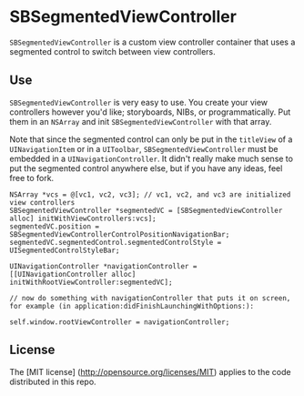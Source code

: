 SBSegmentedViewController
=========================

`SBSegmentedViewController` is a custom view controller container that uses a segmented control to switch between view controllers.

## Use

`SBSegmentedViewController` is very easy to use. You create your view controllers however you'd like; storyboards, NIBs, or programmatically. Put them in an `NSArray` and init `SBSegmentedViewController` with that array.

Note that since the segmented control can only be put in the `titleView` of a `UINavigationItem` or in a `UIToolbar`, `SBSegmentedViewController` must be embedded in a `UINavigationController`. It didn't really make much sense to put the segmented control anywhere else, but if you have any ideas, feel free to fork.

	NSArray *vcs = @[vc1, vc2, vc3]; // vc1, vc2, and vc3 are initialized view controllers
	SBSegmentedViewController *segmentedVC = [SBSegmentedViewController alloc] initWithViewControllers:vcs];
	segmentedVC.position = SBSegmentedViewControllerControlPositionNavigationBar;
	segmentedVC.segmentedControl.segmentedControlStyle = UISegmentedControlStyleBar;
	
	UINavigationController *navigationController = [[UINavigationController alloc] initWithRootViewController:segmentedVC];
	
	// now do something with navigationController that puts it on screen, for example (in application:didFinishLaunchingWithOptions:):
	
	self.window.rootViewController = navigationController;

## License

The [MIT license] (http://opensource.org/licenses/MIT) applies to the code distributed in this repo.
